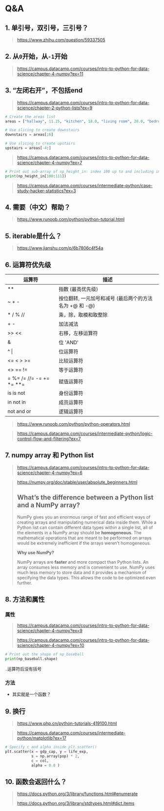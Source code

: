 # Q&A



## 1. 单引号，双引号，三引号？

> https://www.zhihu.com/question/59337505



## 2. 从`0`开始，从`-1`开始

> https://campus.datacamp.com/courses/intro-to-python-for-data-science/chapter-4-numpy?ex=11



## 3. “左闭右开”，不包括end

> https://campus.datacamp.com/courses/intro-to-python-for-data-science/chapter-2-python-lists?ex=9

```python
# Create the areas list
areas = ["hallway", 11.25, "kitchen", 18.0, "living room", 20.0, "bedroom", 10.75, "bathroom", 9.50]

# Use slicing to create downstairs
downstairs = areas[:6]

# Use slicing to create upstairs
upstairs = areas[-4:]
```



>https://campus.datacamp.com/courses/intro-to-python-for-data-science/chapter-4-numpy?ex=7

```python
# Print out sub-array of np_height_in: index 100 up to and including index 110
print(np_height_in[100:111])
```



> https://campus.datacamp.com/courses/intermediate-python/case-study-hacker-statistics?ex=3



## 4. 需要（中文）帮助？

> https://www.runoob.com/python/python-tutorial.html



## 5. iterable是什么？

> https://www.jianshu.com/p/6b7806c4f54a



## 6. 运算符优先级

| 运算符                   | 描述                                                   |
| ------------------------ | ------------------------------------------------------ |
| **                       | 指数 (最高优先级)                                      |
| ~ + -                    | 按位翻转, 一元加号和减号 (最后两个的方法名为 +@ 和 -@) |
| * / % //                 | 乘，除，取模和取整除                                   |
| + -                      | 加法减法                                               |
| >> <<                    | 右移，左移运算符                                       |
| &                        | 位 'AND'                                               |
| ^ \|                     | 位运算符                                               |
| <= < > >=                | 比较运算符                                             |
| <> == !=                 | 等于运算符                                             |
| = %= /= //= -= += *= **= | 赋值运算符                                             |
| is is not                | 身份运算符                                             |
| in not in                | 成员运算符                                             |
| not and or               | 逻辑运算符                                             |

> https://www.runoob.com/python/python-operators.html

> https://campus.datacamp.com/courses/intermediate-python/logic-control-flow-and-filtering?ex=7



##  7. numpy array 和 Python list

> https://campus.datacamp.com/courses/intro-to-python-for-data-science/chapter-4-numpy?ex=6

>https://numpy.org/doc/stable/user/absolute_beginners.html
>
>## What’s the difference between a Python list and a NumPy array?
>
>NumPy gives you an enormous range of fast and efficient ways of creating arrays and manipulating numerical data inside them. While a Python list can contain different data types within a single list, all of the elements in a NumPy array should be **homogeneous**. The mathematical operations that are meant to be performed on arrays would be extremely inefficient if the arrays weren’t homogeneous.
>
>**Why use NumPy?**
>
>NumPy arrays are **faster** and more compact than Python lists. An array consumes less memory and is convenient to use. NumPy uses much less memory to store data and it provides a mechanism of specifying the data types. This allows the code to be optimized even further.



## 8. 方法和属性

### 属性

> https://campus.datacamp.com/courses/intro-to-python-for-data-science/chapter-4-numpy?ex=9
>
> https://campus.datacamp.com/courses/intro-to-python-for-data-science/chapter-4-numpy?ex=10

```python
# Print out the shape of np_baseball
print(np_baseball.shape)
```

`.`运算符后没有括号



### 方法

* 其实就是一个函数？



## 9. 换行

> https://www.php.cn/python-tutorials-419100.html

> https://campus.datacamp.com/courses/intermediate-python/matplotlib?ex=17

```python
# Specify c and alpha inside plt.scatter()
plt.scatter(x = gdp_cap, y = life_exp, 
            s = np.array(pop) * 2,
            c = col,
            alpha = 0.8 )
```



## 10. 函数会返回什么？

> https://docs.python.org/3/library/functions.html#enumerate
>
> https://docs.python.org/3/library/stdtypes.html#dict.items
